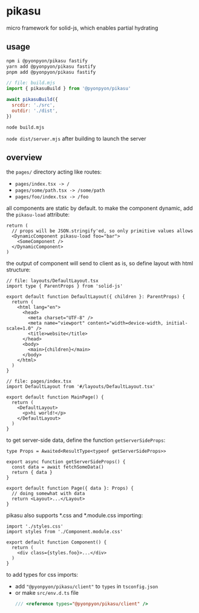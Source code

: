 # pikasu

micro framework for solid-js, which enables partial hydrating

## usage

```sh
npm i @pyonpyon/pikasu fastify
yarn add @pyonpyon/pikasu fastify
pnpm add @pyonpyon/pikasu fastify
```

```js
// file: build.mjs
import { pikasuBuild } from '@pyonpyon/pikasu'

await pikasuBuild({
  srcdir: './src',
  outdir: './dist',
})
```

`node build.mjs`

`node dist/server.mjs` after building to launch the server

## overview

the `pages/` directory acting like routes:

- `pages/index.tsx -> /`
- `pages/some/path.tsx -> /some/path`
- `pages/foo/index.tsx -> /foo`

all components are static by default. to make the component dynamic, add the `pikasu-load` attribute:

```tsx
return (
  // props will be JSON.stringify'ed, so only primitive values allows
  <DynamicComponent pikasu-load foo="bar">
    <SomeComponent />
  </DynamicComponent>
)
```

the output of component will send to client as is, so define layout with html structure:

```tsx
// file: layouts/DefaultLayout.tsx
import type { ParentProps } from 'solid-js'

export default function DefaultLayout({ children }: ParentProps) {
  return (
    <html lang="en">
      <head>
        <meta charset="UTF-8" />
        <meta name="viewport" content="width=device-width, initial-scale=1.0" />
        <title>website</title>
      </head>
      <body>
        <main>{children}</main>
      </body>
    </html>
  )
}
```

```tsx
// file: pages/index.tsx
import DefaultLayout from '#/layouts/DefaultLayout.tsx'

export default function MainPage() {
  return (
    <DefaultLayout>
      <p>hi world!</p>
    </DefaultLayout>
  )
}
```

to get server-side data, define the function `getServerSideProps`:

```tsx
type Props = Awaited<ResultType<typeof getServerSideProps>>

export async function getServerSideProps() {
  const data = await fetchSomeData()
  return { data }
}

export default function Page({ data }: Props) {
  // doing somewhat with data
  return <Layout>...</Layout>
}
```

pikasu also supports *.css and *.module.css importing:

```tsx
import './styles.css'
import styles from './Component.module.css'

export default function Component() {
  return (
    <div class={styles.foo}>...</div>
  )
}
```

to add types for css imports:
- add `"@pyonpyon/pikasu/client"` to `types` in `tsconfig.json`
- or make `src/env.d.ts` file
  ```ts
  /// <reference types="@pyonpyon/pikasu/client" />
  ```

